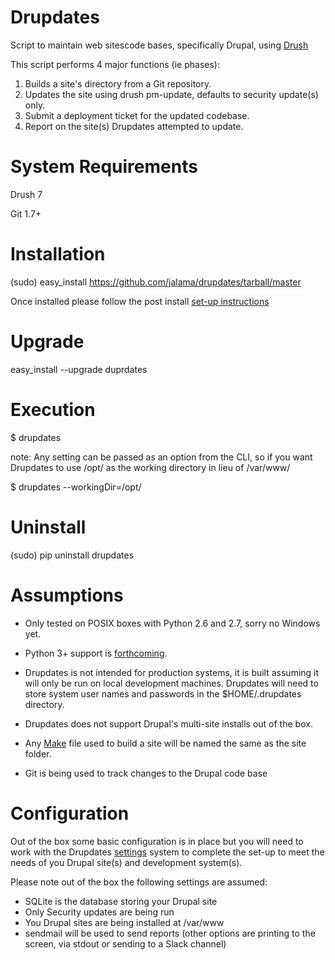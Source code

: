 Drupdates
===========
Script to maintain web sitescode bases, specifically Drupal, using [Drush](http://www.drush.org)

This script performs 4 major functions (ie phases):

1. Builds a site's directory from a Git repository.
2. Updates the site using drush pm-update, defaults to security update(s) only.
3. Submit a deployment ticket for the updated codebase.
4. Report on the site(s) Drupdates attempted to update.


System Requirements
============
Drush 7

Git 1.7+

Installation
============
(sudo) easy_install https://github.com/jalama/drupdates/tarball/master

Once installed please follow the post install [set-up instructions](setup.md)

Upgrade
============

easy_install --upgrade duprdates

Execution
============

$ drupdates

note: Any setting can be passed as an option from the CLI, so if you want
Drupdates to use /opt/ as the working directory in lieu of /var/www/

$ drupdates --workingDir=/opt/

Uninstall
============

(sudo) pip uninstall drupdates

Assumptions
===========

- Only tested on POSIX boxes with Python 2.6 and 2.7, sorry no Windows yet.

- Python 3+ support is [forthcoming](https://github.com/jalama/drupdates/issues/15).

- Drupdates is not intended for production systems, it is built assuming it
will only be run on local development machines.  Drupdates will need to store
system user names and passwords in the $HOME/.drupdates directory.

- Drupdates does not support Drupal's multi-site installs out of the box.

- Any [Make](make.md) file used to build a site will be named the same as the site folder.

- Git is being used to track changes to the Drupal code base

Configuration
===========

Out of the box some basic configuration is in place but you will need to work
with the Drupdates [settings](settings.md) system to complete the set-up
to meet the needs of you Drupal site(s) and development system(s).

Please note out of the box the following settings are assumed:
- SQLite is the database storing your Drupal site
- Only Security updates are being run
- You Drupal sites are being installed at /var/www
- sendmail will be used to send reports (other options are printing to the screen,
via stdout or sending to a Slack channel)

